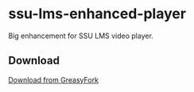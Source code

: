 # ssu-lms-enhanced-player
Big enhancement for SSU LMS video player.

## Download
[Download from GreasyFork](https://greasyfork.org/ko/scripts/436854-ssu-lms-enhanced-player)
